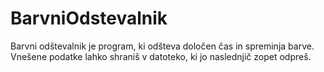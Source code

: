 # BarvniOdstevalnik
Barvni odštevalnik je program, ki odšteva določen čas in spreminja barve.
Vnešene podatke lahko shraniš v datoteko, ki jo naslednjič zopet odpreš.
